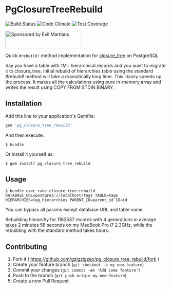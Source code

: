 # PgClosureTreeRebuild

[![Build Status](https://travis-ci.org/gzigzigzeo/pg_closure_tree_rebuild.svg)](http://travis-ci.org/gzigzigzeo/pg_closure_tree_rebuild)
[![Code Climate](https://codeclimate.com/github/gzigzigzeo/pg_closure_tree_rebuild/badges/gpa.svg)](https://codeclimate.com/github/gzigzigzeo/pg_closure_tree_rebuild)
[![Test Coverage](https://codeclimate.com/github/gzigzigzeo/pg_closure_tree_rebuild/badges/coverage.svg)](https://codeclimate.com/github/gzigzigzeo/pg_closure_tree_rebuild)

<a href="https://evilmartians.com/?utm_source=sidekiq-grouping-gem">
<img src="https://evilmartians.com/badges/sponsored-by-evil-martians.svg" alt="Sponsored by Evil Martians" width="236" height="54">
</a>

Quick `#rebuild!` method implementation for [closure_tree](https://github.com/mceachen/closure_tree) on PostgreSQL.

Say you have a table with 1M+ hierarchical records and you want to migrate it to closure_tree. Initial rebuild of hierarchies table using the standard #rebuild! method will take a dramatically long time. This library speeds up the process. It makes all the calculations using pure in-memory array and writes the result using COPY FROM STDIN BINARY.

## Installation

Add this line to your application's Gemfile:

```ruby
gem 'pg_closure_tree_rebuild'
```

And then execute:

    $ bundle

Or install it yourself as:

    $ gem install pg_closure_tree_rebuild

## Usage

    $ bundle exec rake closure_tree:rebuild DATABASE_URL=postgres://localhost/tags TABLE=tags HIERARCHIES=tag_hierarchies PARENT_ID=parent_id ID=id

You can bypass all params except database URL and table name.

Rebuilding hierarchy for 1162537 records with 4 generations in average takes 2 minutes 58 seconds on my MacBook Pro i7 2.3GHz, while the rebuilding with the standard method takes hours.

## Contributing

1. Fork it ( https://github.com/gzigzigzeo/pg_closure_tree_rebuild/fork )
2. Create your feature branch (`git checkout -b my-new-feature`)
3. Commit your changes (`git commit -am 'Add some feature'`)
4. Push to the branch (`git push origin my-new-feature`)
5. Create a new Pull Request

